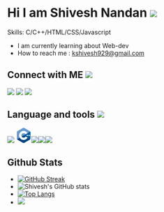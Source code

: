 # Hi I am **Shivesh Nandan** <img src = "https://c.tenor.com/SNL9_xhZl9oAAAAi/waving-hand-joypixels.gif" height="40px"/>

Skills: C/C++/HTML/CSS/Javascript
- I am currently learning about Web-dev
- How to reach me : kshivesh929@gmail.com

## Connect with ME <img src = "https://raw.githubusercontent.com/ShahriarShafin/ShahriarShafin/main/Assets/handshake.gif" height="40px"/>
[<img src = "https://c.tenor.com/x0C6aBxEdOEAAAAi/instagram-sign-on-instagram.gif" height="60px">](https://www.instagram.com/shivesh_nandan/)
[<img src = "https://c.tenor.com/8xP-RXGl3T8AAAAi/twitter-bird.gif" height = "50px">](https://twitter.com/shivesh_nandan)
[<img src = "https://cliply.co/wp-content/uploads/2021/02/372102050_LINKEDIN_ICON_TRANSPARENT_400.gif" height = "55px">](https://www.linkedin.com/in/shivesh-nandan-39a1b219a/)

## Language and tools <img src = "https://camo.githubusercontent.com/beb64ff21c883e318e4f5db5231c2ba4175705bea1c9249e82a41ab375db4f75/68747470733a2f2f6d65646961322e67697068792e636f6d2f6d656469612f51737347456d706b79454f684243623765312f67697068792e6769663f6369643d656366303565343761306e336769316266716e74716d6f62386739616964316f796a327772336473336d67373030626c267269643d67697068792e676966" height = "35px"/>
<img src ="https://www.clipartmax.com/png/full/351-3515666_c-language-global-or-external-variables-with-examples-c-programming-logo.png" height ="35px"> <img src ="https://raw.githubusercontent.com/devicons/devicon/master/icons/cplusplus/cplusplus-original.svg" height = "35px"><img src ="https://camo.githubusercontent.com/a9c1dc09f676496fa84a4c60dc171e7f6dc34f21274867eaa1cf9799cd72bdca/68747470733a2f2f6d65646961302e67697068792e636f6d2f6d656469612f584178796c524d43647062455755417672382f67697068792e6769663f6369643d65636630356534373772723833686e333669706c636762696c31767a66306c30307176377666686838626f6c63323575267269643d67697068792e6769662663743d73" height = "35px"><img src ="https://camo.githubusercontent.com/935d8d6be890b522a629ee2720ebe6f7fa3dfdb0b052975b38b417d9b3df5109/68747470733a2f2f6d65646961342e67697068792e636f6d2f6d656469612f667345615a6c644e43384131504a336d77702f67697068792e6769663f6369643d6563663035653437686e3969347a653476376b6e6372726e386631346e6c6e7a35757334726761746a6669786938307a267269643d67697068792e6769662663743d73" height = "35px"><img src ="https://camo.githubusercontent.com/53e4f5a2f33be977b2621cd61be829829a67158735ee3f76c6af015ebe9a0af6/68747470733a2f2f6d656469612e67697068792e636f6d2f6d656469612f6c6e377a32655772696951416c6c6656636e2f67697068792e676966" height = "35px">


## Github Stats
- [![GitHub Streak](https://streak-stats.demolab.com?user=ShiveshNandan&theme=tokyonight&border_radius=20&date_format=j%20M%5B%20Y%5D&bg_color=00000000)](https://git.io/streak-stats)
- ![Shivesh's GitHub stats](https://github-readme-stats.vercel.app/api?username=ShiveshNandan&show_icons=true&theme=tokyonight&border_radius=20&bg_color=00000000)
- [![Top Langs](https://github-readme-stats.vercel.app/api/top-langs/?username=ShiveshNandan&layout=compact&theme=tokyonight&border_radius=20&bg_color=00000000)](https://github.com/anuraghazra/github-readme-stats)
- [![](https://visitcount.itsvg.in/api?id=ShiveshNandan&label=Profile%20Views&pretty=true)](https://visitcount.itsvg.in)

  
